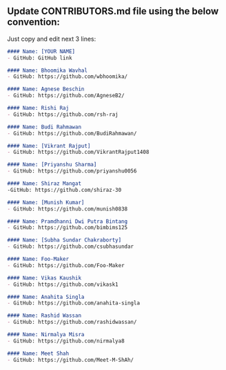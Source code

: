 ## Update CONTRIBUTORS.md file using the below convention:

Just copy and edit next 3 lines:
```markdown
#### Name: [YOUR NAME]
- GitHub: GitHub link
```

```markdown
#### Name: Bhoomika Wavhal 
- GitHub: https://github.com/wbhoomika/
```

```markdown
#### Name: Agnese Beschin
- GitHub: https://github.com/AgneseB2/
```

```markdown
#### Name: Rishi Raj
- GitHub: https://github.com/rsh-raj
```

```markdown
#### Name: Budi Rahmawan
- GitHub: https://github.com/BudiRahmawan/
```

```markdown
#### Name: [Vikrant Rajput]
- GitHub: https://github.com/VikrantRajput1408
```

```markdown
#### Name: [Priyanshu Sharma]
- GitHub: https://github.com/priyanshu0056
```

```markdown
#### Name: Shiraz Mangat
-GitHub: https://github.com/shiraz-30
```

```markdown
#### Name: [Munish Kumar]
- GitHub: https://github.com/munish0838
```

```markdown
#### Name: Pramdhanni Dwi Putra Bintang
- GitHub: https://github.com/bimbims125
```

```markdown
#### Name: [Subha Sundar Chakraborty]
- GitHub: https://github.com/csubhasundar
```

```markdown
#### Name: Foo-Maker
- GitHub: https://github.com/Foo-Maker
```

```markdown
#### Name: Vikas Kaushik
- GitHub: https://github.com/vikask1
```

```markdown
#### Name: Anahita Singla
- GitHub: https://github.com/anahita-singla
```

```markdown
#### Name: Rashid Wassan
- GitHub: https://github.com/rashidwassan/
```

```markdown
#### Name: Nirmalya Misra
- GitHub: https://github.com/nirmalya8
```
```markdown
#### Name: Meet Shah
- GitHub: https://github.com/Meet-M-ShAh/
```
